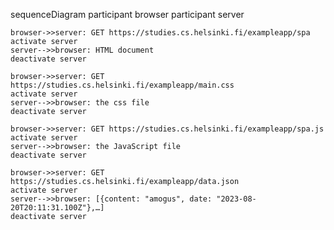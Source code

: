 sequenceDiagram
    participant browser
    participant server

    browser->>server: GET https://studies.cs.helsinki.fi/exampleapp/spa
    activate server
    server-->>browser: HTML document
    deactivate server

    browser->>server: GET https://studies.cs.helsinki.fi/exampleapp/main.css
    activate server
    server-->>browser: the css file
    deactivate server

    browser->>server: GET https://studies.cs.helsinki.fi/exampleapp/spa.js
    activate server
    server-->>browser: the JavaScript file
    deactivate server
        
    browser->>server: GET https://studies.cs.helsinki.fi/exampleapp/data.json
    activate server
    server-->>browser: [{content: "amogus", date: "2023-08-20T20:11:31.100Z"},…]
    deactivate server

    